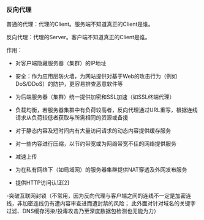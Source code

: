 ### 反向代理

普通的代理：代理的Client。服务端不知道真正的Client是谁。

反向代理：代理的Server。客户端不知道真正的Client是谁。

作用：

- 对客户端隐藏服务器（集群）的IP地址

- 安全：作为应用层防火墙，为网站提供对基于Web的攻击行为（例如DoS/DDoS）的防护，更容易排查恶意软件等

- 为后端服务器（集群）统一提供加密和SSL加速（如SSL终端代理）

- 负载均衡，若服务器集群中有负荷较高者，反向代理通过URL重写，根据连线请求从负荷较低者获取与所需相同的资源或备援

- 对于静态内容及短时间内有大量访问请求的动态内容提供缓存服务

- 对一些内容进行压缩，以节约带宽或为网络带宽不佳的网络提供服务

- 减速上传

- 为在私有网络下（如局域网）的服务器集群提供NAT穿透及外网发布服务

- 提供HTTP访问认证[2]

-突破互联网封锁（不常用，因为反向代理与客户端之间的连线不一定是加密连线，非加密连线仍有遭内容审查进而遭封禁的风险；
此外面对针对域名的关键字过滤、DNS缓存污染/投毒攻击乃至深度数据包检测也无能为力）